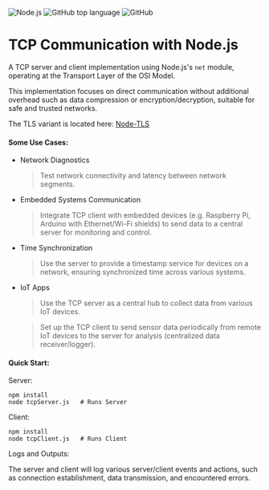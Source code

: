 ![Node.js](https://img.shields.io/badge/node.js-100%25-green)
![GitHub top language](https://img.shields.io/github/languages/top/Ramy-Badr-Ahmed/node-tcp?cacheSeconds=1&color=yellow)
![GitHub](https://img.shields.io/github/license/Ramy-Badr-Ahmed/node-tcp?cacheSeconds=1&color=red)

# TCP Communication with Node.js

A TCP server and client implementation using Node.js's `net` module, operating at the Transport Layer of the OSI Model.

This implementation focuses on direct communication without additional overhead such as data compression or encryption/decryption, suitable for safe and trusted networks.

The TLS variant is located here: [Node-TLS](https://github.com/Ramy-Badr-Ahmed/node-tls)

#### Some Use Cases:

- Network Diagnostics 
    > Test network connectivity and latency between network segments.

- Embedded Systems Communication
  > Integrate TCP client with embedded devices (e.g. Raspberry Pi, Arduino with Ethernet/Wi-Fi shields) to send data to a central server for monitoring and control.

- Time Synchronization
  > Use the server to provide a timestamp service for devices on a network, ensuring synchronized time across various systems.

- IoT Apps
    > Use the TCP server as a central hub to collect data from various IoT devices.
   
    > Set up the TCP client to send sensor data periodically from remote IoT devices to the server for analysis (centralized data receiver/logger).
  
#### Quick Start:
Server:
```shell
npm install
node tcpServer.js   # Runs Server
```
Client:
```shell
npm install
node tcpClient.js   # Runs Client
```  

Logs and Outputs:

The server and client will log various server/client events and actions, such as connection establishment, data transmission, and encountered errors.
